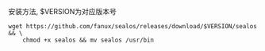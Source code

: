 安装方法, $VERSION为对应版本号

```
wget https://github.com/fanux/sealos/releases/download/$VERSION/sealos && \
    chmod +x sealos && mv sealos /usr/bin 
```
